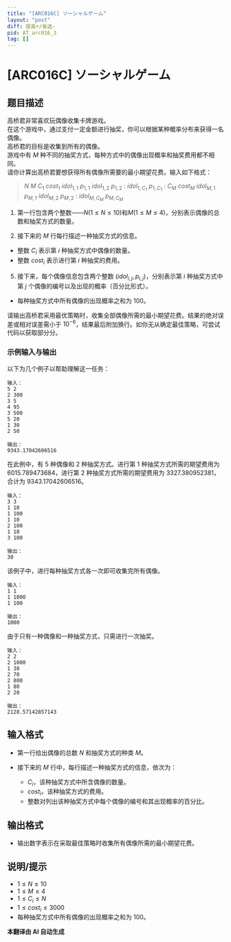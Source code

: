 ```yaml
---
title: "[ARC016C] ソーシャルゲーム"
layout: "post"
diff: 提高+/省选-
pid: AT_arc016_3
tag: []
---
```


# [ARC016C] ソーシャルゲーム

## 题目描述

高桥君非常喜欢玩偶像收集卡牌游戏。  
在这个游戏中，通过支付一定金额进行抽奖，你可以根据某种概率分布来获得一名偶像。  
高桥君的目标是收集到所有的偶像。  
游戏中有 $M$ 种不同的抽奖方式，每种方式中的偶像出现概率和抽奖费用都不相同。  
请你计算出高桥君要想获得所有偶像所需要的最小期望花费。输入如下格式：

> $N$ $M$ $C_1$ $cost_1$ $idol_{1,1}$ $p_{1,1}$ $idol_{1,2}$ $p_{1,2}$ : $idol_{1,C_1}$ $p_{1,C_1}$ : $C_M$ $cost_M$ $idol_{M,1}$ $p_{M,1}$ $idol_{M,2}$ $p_{M,2}$ : $idol_{M,C_M}$ $p_{M,C_M}$

1. 第一行包含两个整数——$N (1 \le N \le 10)$和$M (1 \le M \le 4)$，分别表示偶像的总数和抽奖方式的数量。

2. 接下来的 $M$ 行每行描述一种抽奖方式的信息。

- 整数 $C_i$ 表示第 $i$ 种抽奖方式中偶像的数量。
- 整数 $cost_i$ 表示进行第 $i$ 种抽奖的费用。

5. 接下来，每个偶像信息包含两个整数 $(idol_{i,j}, p_{i,j})$，分别表示第 $i$ 种抽奖方式中第 $j$ 个偶像的编号以及出现的概率（百分比形式）。
- 每种抽奖方式中所有偶像的出现概率之和为 $100$。

请输出高桥君采用最优策略时，收集全部偶像所需的最小期望花费。结果的绝对误差或相对误差需小于 $10^{-6}$，结果最后附加换行。如你无从确定最佳策略，可尝试代码以获取部分分。

### 示例输入与输出
以下为几个例子以帮助理解这一任务：

```
输入：
5 2
2 300
3 5
4 95
3 500
5 20
1 30
2 50

输出：
9343.17042606516
```

在此例中，有 $5$ 种偶像和 $2$ 种抽奖方式。进行第 $1$ 种抽奖方式所需的期望费用为 $6015.789473684$，进行第 $2$ 种抽奖方式所需的期望费用为 $3327.380952381$，合计为 $9343.17042606516$。

```
输入：
3 3
1 10
1 100
1 10
2 100
1 10
3 100

输出：
30
```

该例子中，进行每种抽奖方式各一次即可收集完所有偶像。

```
输入：
1 1
1 1000
1 100

输出：
1000
```

由于只有一种偶像和一种抽奖方式，只需进行一次抽奖。

```
输入：
2 2
2 1000
1 30
2 70
2 800
1 80
2 20

输出：
2128.57142857143
```

## 输入格式

- 第一行给出偶像的总数 $N$ 和抽奖方式的种类 $M$。

- 接下来的 $M$ 行中，每行描述一种抽奖方式的信息，依次为：
  - $C_i$，该种抽奖方式中所含偶像的数量。
  - $cost_i$，该种抽奖方式的费用。
  - 整数对列出该种抽奖方式中每个偶像的编号和其出现概率的百分比。

## 输出格式

- 输出数字表示在采取最佳策略时收集所有偶像所需的最小期望花费。

## 说明/提示

- $1 \le N \le 10$ 
- $1 \le M \le 4$ 
- $1 \le C_i \le N$ 
- $1 \le cost_i \le 3000$
- 每种抽奖方式中所有偶像的出现概率之和为 $100$。

 **本翻译由 AI 自动生成**

